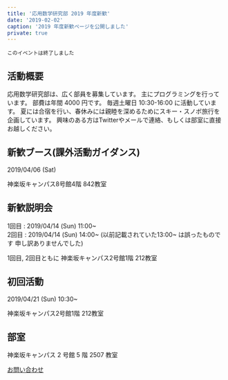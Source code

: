 ```yaml
---
title: '応用数学研究部 2019 年度新歓'
date: '2019-02-02'
caption: '2019 年度新歓ページを公開しました'
private: true
---
```



```warning
このイベントは終了しました
```

## 活動概要

応用数学研究部は、広く部員を募集しています。
主にプログラミングを行っています。
部費は年間 4000 円です。
毎週土曜日 10:30-16:00 に活動しています。
夏には合宿を行い、春休みには親睦を深めるためにスキー・スノボ旅行を企画しています。
興味のある方はTwitterやメールで連絡、もしくは部室に直接お越しください。

## 新歓ブース(課外活動ガイダンス)

2019/04/06 (Sat)

神楽坂キャンパス8号館4階 842教室

## 新歓説明会

1回目 : 2019/04/14 (Sun) 11:00~  
2回目 : 2019/04/14 (Sun) 14:00~ (以前記載されていた13:00~ は誤ったものです 申し訳ありませんでした)

1回目, 2回目ともに
神楽坂キャンパス2号館1階 212教室

## 初回活動

2019/04/21 (Sun) 10:30~ 

神楽坂キャンパス2号館1階 212教室

## 部室

神楽坂キャンパス 2 号館 5 階 2507 教室

[お問い合わせ](/contact?pretty)

